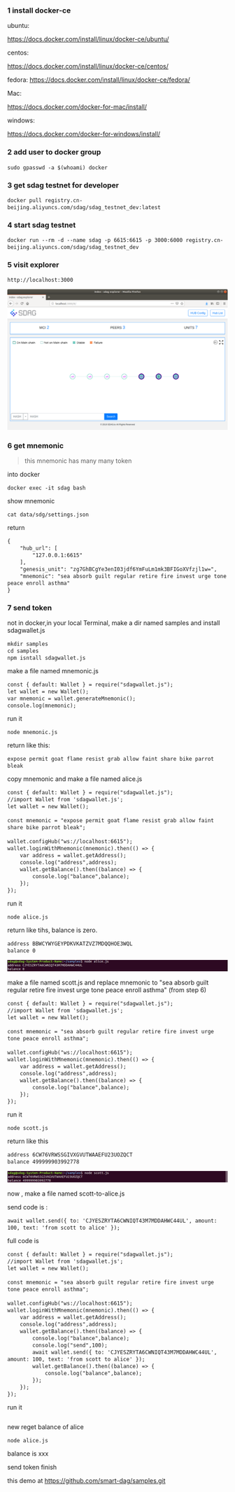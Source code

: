 ### 1 install docker-ce

ubuntu:

https://docs.docker.com/install/linux/docker-ce/ubuntu/ 

centos:

https://docs.docker.com/install/linux/docker-ce/centos/

fedora:
https://docs.docker.com/install/linux/docker-ce/fedora/

Mac:

https://docs.docker.com/docker-for-mac/install/ 

windows:

https://docs.docker.com/docker-for-windows/install/


### 2 add user to docker group

```
sudo gpasswd -a $(whoami) docker
```

### 3 get sdag testnet for developer

```
docker pull registry.cn-beijing.aliyuncs.com/sdag/sdag_testnet_dev:latest
```

### 4 start sdag testnet

```
docker run --rm -d --name sdag -p 6615:6615 -p 3000:6000 registry.cn-beijing.aliyuncs.com/sdag/sdag_testnet_dev
```

### 5 visit explorer

```
http://localhost:3000
```

![](explorer.png)

### 6 get mnemonic

> this mnemonic has many many token 

into docker

```
docker exec -it sdag bash
```

show mnemonic

```
cat data/sdg/settings.json
```

return 

```
{
    "hub_url": [
        "127.0.0.1:6615"
    ],
    "genesis_unit": "zg7GhBCgYe3enI03jdf6YmFuLm1mk3BFIGoXVfzjl1w=",
    "mnemonic": "sea absorb guilt regular retire fire invest urge tone peace enroll asthma"
}
```

### 7 send token

not in docker,in your local Terminal, make a dir named samples and install sdagwallet.js

```
mkdir samples
cd samples
npm isntall sdagwallet.js
```

make a file named mnemonic.js

```
const { default: Wallet } = require("sdagwallet.js");
let wallet = new Wallet();
var mnemonic = wallet.generateMnemonic();
console.log(mnemonic);
```

run it
```
node mnemonic.js
```

return like this:
```
expose permit goat flame resist grab allow faint share bike parrot bleak
```


copy mnemonic and make a file named alice.js

```
const { default: Wallet } = require("sdagwallet.js");
//import Wallet from 'sdagwallet.js';
let wallet = new Wallet();

const mnemonic = "expose permit goat flame resist grab allow faint share bike parrot bleak";

wallet.configHub("ws://localhost:6615");
wallet.loginWithMnemonic(mnemonic).then(() => {
    var address = wallet.getAddress();
    console.log("address",address);
    wallet.getBalance().then((balance) => {
        console.log("balance",balance);
    });
});

```

run it 
```
node alice.js
```

return like tihs, balance is zero.

```
address BBWCYWYGEYPDKVKATZVZ7MDQQHOE3WQL
balance 0
```

![](alice.png)

make a file named scott.js and replace mnemonic to "sea absorb guilt regular retire fire invest urge tone peace enroll asthma" (from step 6) 

```
const { default: Wallet } = require("sdagwallet.js");
//import Wallet from 'sdagwallet.js';
let wallet = new Wallet();

const mnemonic = "sea absorb guilt regular retire fire invest urge tone peace enroll asthma";

wallet.configHub("ws://localhost:6615");
wallet.loginWithMnemonic(mnemonic).then(() => {
    var address = wallet.getAddress();
    console.log("address",address);
    wallet.getBalance().then((balance) => {
        console.log("balance",balance);
    });
});

```

run it 

```
node scott.js
```

return like this

```
address 6CW76VRWSSGIVXGVUTWAAEFU23UOZQCT
balance 499999903992778
```

![](scott.png)

now , make a file named scott-to-alice.js

send code is :
```
await wallet.send({ to: 'CJYESZRYTA6CWNIQT43M7MDDAHWC44UL', amount: 100, text: 'from scott to alice' });
```

full code is 

```
const { default: Wallet } = require("sdagwallet.js");
//import Wallet from 'sdagwallet.js';
let wallet = new Wallet();

const mnemonic = "sea absorb guilt regular retire fire invest urge tone peace enroll asthma";

wallet.configHub("ws://localhost:6615");
wallet.loginWithMnemonic(mnemonic).then(() => {
    var address = wallet.getAddress();
    console.log("address",address);
    wallet.getBalance().then((balance) => {
        console.log("balance",balance);
        console.log("send",100);
        await wallet.send({ to: 'CJYESZRYTA6CWNIQT43M7MDDAHWC44UL', amount: 100, text: 'from scott to alice' });
        wallet.getBalance().then((balance) => {
            console.log("balance",balance);
        });
    });
});

```

run it

```

```

new reget balance of alice

```
node alice.js
```

balance is xxx


send token finish


this demo at https://github.com/smart-dag/samples.git


